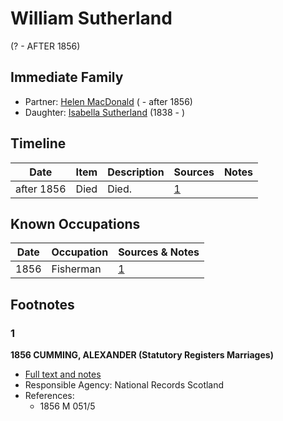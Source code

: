 ﻿---
layout: person
subject_key: i72992640
permalink: /people/i72992640
---

# William Sutherland
(? - AFTER 1856)

## Immediate Family

* Partner: [Helen MacDonald](./@83660564@-helen-macdonald-b-d1856.md) ( - after 1856)
* Daughter: [Isabella Sutherland](./@79967653@-isabella-sutherland-b1838-d.md) (1838 - )

## Timeline

Date | Item | Description | Sources | Notes
---|---|---|---|---
after 1856 | Died | Died. | [1](#1) | 

## Known Occupations

Date | Occupation | Sources & Notes
---|---|---
1856 | Fisherman | [1](#1)

## Footnotes

### 1

**1856 CUMMING, ALEXANDER (Statutory Registers Marriages)**

* [Full text and notes](../sources/@68937264@-1856-cumming,-alexander-statutory-registers-marriages-.md)
* Responsible Agency: National Records Scotland
* References: 
  * 1856 M 051/5

